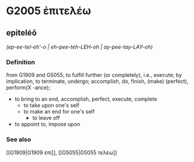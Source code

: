 # G2005 ἐπιτελέω

## epiteléō

_(ep-ee-tel-eh'-o | eh-pee-teh-LEH-oh | ay-pee-tay-LAY-oh)_

### Definition

from G1909 and G5055; to fulfill further (or completely), i.e., execute; by implication, to terminate, undergo; accomplish, do, finish, (make) (perfect), perform(X -ance); 

- to bring to an end, accomplish, perfect, execute, complete
  - to take upon one's self
  - to make an end for one's self
    - to leave off
- to appoint to, impose upon

### See also

[[G1909|G1909 ἐπί]], [[G5055|G5055 τελέω]]
